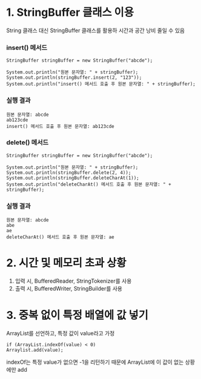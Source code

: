 # 1. StringBuffer 클래스 이용
String 클래스 대신 StringBuffer 클래스를 활용하 시간과 공간 낭비 줄일 수 있음
### insert() 메서드
```
StringBuffer stringBuffer = new StringBuffer("abcde");

System.out.println("원본 문자열: " + stringBuffer);
System.out.println(stringBuffer.insert(2, "123"));
System.out.println("insert() 메서드 호출 후 원본 문자열: " + stringBuffer);
```

### 실행 결과
```
원본 문자열: abcde
ab123cde
insert() 메서드 호출 후 원본 문자열: ab123cde
```

### delete() 메서드
```
StringBuffer stringBuffer = new StringBuffer("abcde");

System.out.println("원본 문자열: " + stringBuffer);
System.out.println(stringBuffer.delete(2, 4));
System.out.println(stringBuffer.deleteCharAt(1));
System.out.println("deleteCharAt() 메서드 호출 후 원본 문자열: " + stringBuffer);
```

### 실행 결과
```
원본 문자열: abcde
abe
ae
deleteCharAt() 메서드 호출 후 원본 문자열: ae
```

# 2. 시간 및 메모리 초과 상황
1) 입력 시, BufferedReader, StringTokenizer를 사용
2) 출력 시, BufferedWriter, StringBuilder를 사용

# 3. 중복 없이 특정 배열에 값 넣기
ArrayList를 선언하고, 특정 값이 value라고 가정
```
if (ArrayList.indexOf(value) < 0)
Arraylist.add(value);
```
indexOf는 특정 value가 없으면 -1을 리턴하기 때문에 ArrayList에 이 값이 없는 상황에만 add